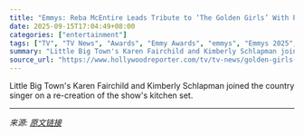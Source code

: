 ```yaml
---
title: "Emmys: Reba McEntire Leads Tribute to ‘The Golden Girls’ With Performance of Iconic Theme Song"
date: 2025-09-15T17:04:49+08:00
categories: ["entertainment"]
tags: ["TV", "TV News", "Awards", "Emmy Awards", "emmys", "Emmys 2025", "music", "Reba McEntire", "The Golden Girls"]
summary: "Little Big Town's Karen Fairchild and Kimberly Schlapman joined the country singer on a re-creation of the show's kitchen set."
source_url: "https://www.hollywoodreporter.com/tv/tv-news/golden-girls-tribute-emmys-reba-mcentire-theme-song-watch-1236370628/"
---
```


Little Big Town's Karen Fairchild and Kimberly Schlapman joined the country singer on a re-creation of the show's kitchen set.

---

*来源: [原文链接](https://www.hollywoodreporter.com/tv/tv-news/golden-girls-tribute-emmys-reba-mcentire-theme-song-watch-1236370628/)*
